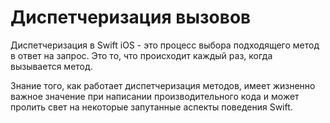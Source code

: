 # Диспетчеризация вызовов

Диспетчеризация в Swift iOS - это процесс выбора подходящего метод в ответ на запрос. Это то, что происходит каждый раз, когда вызывается метод. 

Знание того, как работает диспетчеризация методов, имеет жизненно важное значение при написании производительного кода и может пролить свет на некоторые запутанные аспекты поведения Swift.